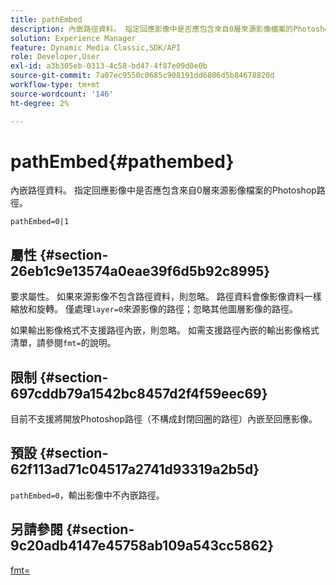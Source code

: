 ```yaml
---
title: pathEmbed
description: 內嵌路徑資料。 指定回應影像中是否應包含來自0層來源影像檔案的Photoshop路徑。
solution: Experience Manager
feature: Dynamic Media Classic,SDK/API
role: Developer,User
exl-id: a3b305eb-0313-4c58-bd47-4f87e09d0e0b
source-git-commit: 7a07ec9550c0685c908191dd6806d5b84678820d
workflow-type: tm+mt
source-wordcount: '146'
ht-degree: 2%

---
```


# pathEmbed{#pathembed}

內嵌路徑資料。 指定回應影像中是否應包含來自0層來源影像檔案的Photoshop路徑。

`pathEmbed=0|1`

## 屬性 {#section-26eb1c9e13574a0eae39f6d5b92c8995}

要求屬性。 如果來源影像不包含路徑資料，則忽略。 路徑資料會像影像資料一樣縮放和旋轉。 僅處理`layer=0`來源影像的路徑；忽略其他圖層影像的路徑。

如果輸出影像格式不支援路徑內嵌，則忽略。 如需支援路徑內嵌的輸出影像格式清單，請參閱`fmt=`的說明。

## 限制 {#section-697cddb79a1542bc8457d2f4f59eec69}

目前不支援將開放Photoshop路徑（不構成封閉回圈的路徑）內嵌至回應影像。

## 預設 {#section-62f113ad71c04517a2741d93319a2b5d}

`pathEmbed=0`，輸出影像中不內嵌路徑。

## 另請參閱 {#section-9c20adb4147e45758ab109a543cc5862}

[fmt=](../../../../../is-api/http-ref/image-serving-api-ref/c-http-protocol-reference/c-command-reference/r-is-http-fmt.md#reference-cdf10043423b45ba9fe15157fb3ae37a)
